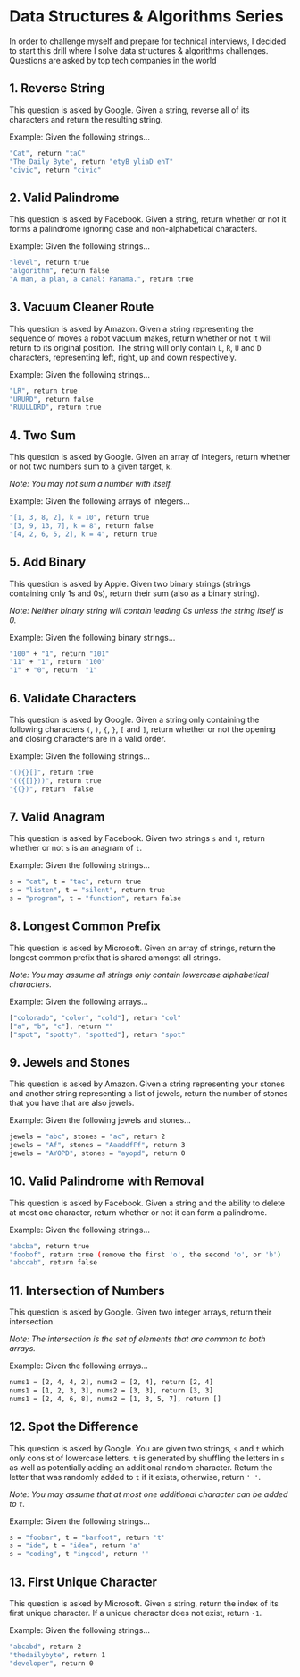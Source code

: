 # Data Structures & Algorithms Series
In order to challenge myself and prepare for technical interviews, I decided to start this drill where I solve data structures & algorithms challenges. Questions are asked by top tech companies in the world

## 1. Reverse String
This question is asked by Google. Given a string, reverse all of its characters and return the resulting string.

Example: Given the following strings...

```bash
"Cat", return "taC"
"The Daily Byte", return "etyB yliaD ehT"
"civic", return "civic"
```

## 2. Valid Palindrome
This question is asked by Facebook. Given a string, return whether or not it forms a palindrome ignoring case and non-alphabetical characters.

Example: Given the following strings...

```bash
"level", return true
"algorithm", return false
"A man, a plan, a canal: Panama.", return true
```

## 3. Vacuum Cleaner Route
This question is asked by Amazon. Given a string representing the sequence of moves a robot vacuum makes, return whether or not it will return to its original position. The string will only contain ```L```, ```R```, ```U``` and ```D``` characters, representing left, right, up and down respectively.

Example: Given the following strings...

```bash
"LR", return true
"URURD", return false
"RUULLDRD", return true
```

## 4. Two Sum
This question is asked by Google. Given an array of integers, return whether or not two numbers sum to a given target, ```k```.

_Note: You may not sum a number with itself._

Example: Given the following arrays of integers...

```bash
"[1, 3, 8, 2], k = 10", return true
"[3, 9, 13, 7], k = 8", return false
"[4, 2, 6, 5, 2], k = 4", return true
```

## 5. Add Binary
This question is asked by Apple. Given two binary strings (strings containing only 1s and 0s), return their sum (also as a binary string).

_Note: Neither binary string will contain leading 0s unless the string itself is 0._

Example: Given the following binary strings...

```bash
"100" + "1", return "101"
"11" + "1", return "100"
"1" + "0", return  "1"
```

## 6. Validate Characters
This question is asked by Google.  Given a string only containing the following characters ```(```, ```)```, ```{```, ```}```, ```[``` and ```]```, return whether or not the opening and closing characters are in a valid order.

Example: Given the following strings...

```bash
"(){}[]", return true
"(({[]}))", return true
"{(})", return  false
```

## 7. Valid Anagram
This question is asked by Facebook. Given two strings ```s``` and ```t```, return whether or not ```s``` is an anagram of ```t```.

Example: Given the following strings...

```bash
s = "cat", t = "tac", return true
s = "listen", t = "silent", return true
s = "program", t = "function", return false
```

## 8. Longest Common Prefix
This question is asked by Microsoft. Given an array of strings, return the longest common prefix that is shared amongst all strings.

_Note: You may assume all strings only contain lowercase alphabetical characters._

Example: Given the following arrays...

```bash
["colorado", "color", "cold"], return "col"
["a", "b", "c"], return ""
["spot", "spotty", "spotted"], return "spot"
```

## 9. Jewels and Stones
This question is asked by Amazon. Given a string representing your stones and another string representing a list of jewels, return the number of stones that you have that are also jewels.

Example: Given the following jewels and stones...

```bash
jewels = "abc", stones = "ac", return 2
jewels = "Af", stones = "AaaddfFf", return 3
jewels = "AYOPD", stones = "ayopd", return 0
```

## 10. Valid Palindrome with Removal
This question is asked by Facebook. Given a string and the ability to delete at most one character, return whether or not it can form a palindrome.

Example: Given the following strings...

```bash
"abcba", return true
"foobof", return true (remove the first 'o', the second 'o', or 'b')
"abccab", return false
```

## 11. Intersection of Numbers
This question is asked by Google. Given two integer arrays, return their intersection.

_Note: The intersection is the set of elements that are common to both arrays._

Example: Given the following arrays...
```bash
nums1 = [2, 4, 4, 2], nums2 = [2, 4], return [2, 4]
nums1 = [1, 2, 3, 3], nums2 = [3, 3], return [3, 3]
nums1 = [2, 4, 6, 8], nums2 = [1, 3, 5, 7], return []
```

## 12. Spot the Difference
This question is asked by Google. You are given two strings, ```s``` and ```t``` which only consist of lowercase letters. ```t``` is generated by shuffling the letters in ```s``` as well as potentially adding an additional random character. Return the letter that was randomly added to ```t``` if it exists, otherwise, return ```' '```.

_Note: You may assume that at most one additional character can be added to ```t```._

Example: Given the following strings...
```bash
s = "foobar", t = "barfoot", return 't'
s = "ide", t = "idea", return 'a'
s = "coding", t "ingcod", return ''
```

## 13. First Unique Character
This question is asked by Microsoft. Given a string, return the index of its first unique character. If a unique character does not exist, return ```-1```.

Example: Given the following strings...
```bash
"abcabd", return 2
"thedailybyte", return 1
"developer", return 0
```
